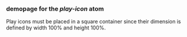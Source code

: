 ### demopage for the _play-icon_ atom

Play icons must be placed in a square container since their dimension is defined by width 100% and height 100%.